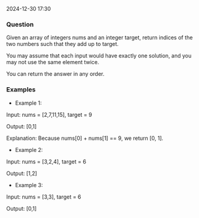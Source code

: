 2024-12-30 17:30

### Question
Given an array of integers nums and an integer target, return indices of the two numbers such that they add up to target.

You may assume that each input would have exactly one solution, and you may not use the same element twice.

You can return the answer in any order.

### Examples
- Example 1:

Input: nums = [2,7,11,15], target = 9

Output: [0,1]

Explanation: Because nums[0] + nums[1] == 9, we return [0, 1].

- Example 2:

Input: nums = [3,2,4], target = 6

Output: [1,2]

- Example 3:

Input: nums = [3,3], target = 6

Output: [0,1]